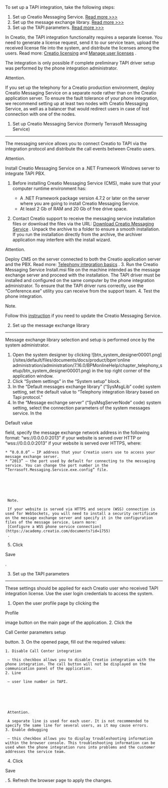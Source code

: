 


 To set up a TAPI integration, take the following steps:
 


1. Set up Creatio Messaging Service.
 [Read more >>>](#title-1579-1)
2. Set up the message exchange library.
 [Read more >>>](#title-1579-2)
3. Set up the TAPI parameters.
 [Read more >>>](#title-1579-3)



 In Creatio, the TAPI integration functionality requires a separate license. You need to generate a license request, send it to our service team, upload the received license file into the system, and distribute the licenses among the users. Read more:
 [Creatio licensing](/docs/7-18/user/setup_and_administration/licensing/licensing_overview/creatio_licensing) 
 and
 [Manage user licenses](/docs/7-18/user/setup_and_administration/licensing/manage_licenses/manage_user_licenses) 
 .
 



 The integration is only possible if complete preliminary TAPI driver setup was performed by the phone integration administrator.
 





 Attention.
 
 If you set up the telephony for a Creatio production environment, deploy Creatio Messaging Service on a separate node rather than on the Creatio application server. To ensure the fault tolerance of your phone integration, we recommend setting up at least two nodes with Creatio Messaging Service, as well as a balancer that would redirect users in case of lost connection with one of the nodes.
 




 1. Set up Creatio Messaging Service (formerly Terrasoft Messaging Service)
----------------------------------------------------------------------------



 The messaging service allows you to connect Creatio to TAPI via the integration protocol and distribute the call events between Creatio users.
 





 Attention.
 
 Install Creatio Messaging Service on a .NET Framework Windows server to integrate TAPI PBX.
 



1. Before installing Creatio Messaging Service (CMS), make sure that your computer runtime environment has:
 


	* A .NET Framework package version 4.7.2 or later on the server where you are going to install Creatio Messaging Service.
	* At least 2 Gb of RAM and 20 Gb of free drive space.
2. Contact Creatio support to receive the messaging service installation files or download the files via the URL:
 [Download Creatio Messaging Service](https://academy.creatio.com/sites/default/files/documents/downloads/CreatioMessagingService/7.18.0.808.zip) 
 . Unpack the archive to a folder to ensure a smooth installation. If you run the installation directly from the archive, the archiver application may interfere with the install wizard.
 


 Attention.
 
 Deploy CMS on the server connected to both the Creatio application server and the PBX. Read more:
 [Telephony integration basics](/docs/7-18/developer/application_components/telephony_integration/telephony_integration_basics/overview) 
 .
3. Run the Creatio Messaging Service Install.msi file on the machine intended as the message exchange server and proceed with the installation. The TAPI driver must be installed and configured on the same computer by the phone integration administrator. To ensure that the TAPI driver runs correctly, use the “Conference.exe” utility you can receive from the support team.
4. Test the phone integration.





 Note.
 
 Follow this
 [instruction](/docs/8-0/user/more_apps/phone_integration_connectors/faq/creatio_phone_integration_faq#title-1974-14) 
 if you need to update the Creatio Messaging Service.
 




 2. Set up the message exchange library
----------------------------------------



 Message exchange library selection and setup is performed once by the system administrator.
 


1. Open the system designer by clicking
 ![btn_system_designer00001.png](/sites/default/files/documents/docs/product/bpm'online administration/administration/7.16.0/BPMonlineHelp/chapter_telephony_setup/btn_system_designer00001.png)
 in the top right corner of the application window.
2. Click “System settings” in the “System setup” block.
3. In the “Default messages exchange library” (“SysMsgLib” code) system setting, set the default value to “Telephony integration library based on Tapi protocol.”
4. In the “Message exchange server” (“SysMsgServerNode” code) system setting, select the connection parameters of the system messages service. In the
 
 Default value
 
 field, specify the message exchange network address in the following format: “ws://0.0.0.0:2013” if your website is served over HTTP or “wss://0.0.0.0:2013” if your website is served over HTTPS, where:
 


	* “0.0.0.0” – IP address that your Creatio users use to access your message exchange server.
	* “2013” – the port used by default for connecting to the messaging service. You can change the port number in the “Terrasoft.Messaging.Service.exe.config” file.
	 
	
	
	
	
	
	 Note.
	 
	 If your website is served via HTTPS and secure (WSS) connection is used for WebSockets, you will need to install a security certificate on the message exchange server and specify it in the configuration files of the message service. Learn more:
	 [Configure a WSS phone service connection](https://academy.creatio.com/documents?id=1755) 
	 .
5. Click
 
 Save
 
 .



 3. Set up the TAPI parameters
-------------------------------



 These settings should be applied for each Creatio user who received TAPI integration license. Use the user login credentials to access the system.
 


1. Open the user profile page by clicking the
 
 Profile
 
 image button on the main page of the application.
2. Click the
 
 Call Center parameters setup
 
 button.
3. On the opened page, fill out the required values:
 


	1. Disable Call Center integration
	 
	 – this checkbox allows you to disable Creatio integration with the phone integration. The call button will not be displayed on the communication panel of the application.
	2. Line
	 
	 – user line number in TAPI.
	 
	
	
	
	
	
	 Attention.
	 
	 A separate line is used for each user. It is not recommended to specify the same line for several users, as it may cause errors.
	3. Enable debugging
	 
	 – this checkbox allows you to display troubleshooting information within the browser console. This troubleshooting information can be used when the phone integration runs into problems and the customer addresses the service team.
4. Click
 
 Save
 
 .
5. Refresh the browser page to apply the changes.




